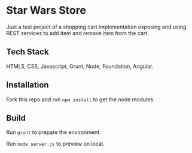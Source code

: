 # Star Wars Store

Just a test project of a shopping cart implementation exposing and using REST services to add item and remove item from the cart.

## Tech Stack

HTML5, CSS, Javascript, Grunt, Node, Foundation, Angular.

## Installation

Fork this repo and run `npm install` to get the node modules.


## Build

Run `grunt` to prepare the environment.

Run `node server.js` to preview on local.

